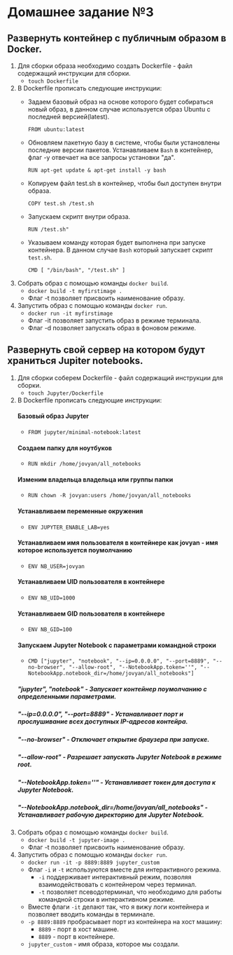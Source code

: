 # Домашнее задание №3
## Развернуть контейнер с публичным образом в Docker.
1. Для сборки образа необходимо создать Dockerfile - файл содержащий инструкции для сборки.
    - ```touch Dockerfile```
2. В Dockerfile прописать следующие инструкции:
    - Задаем базовый образ на основе которого будет собираться новый образ, в данном случае используется образ Ubuntu с последней версией(latest).
        
        ```FROM ubuntu:latest```
    - Обновляем пакетную базу в системе, чтобы были установлены последние версии пакетов. Устанавливаем ```Bash``` в контейнер, флаг -y отвечает на все запросы установки "да".
        
        ```RUN apt-get update & apt-get install -y bash```
    - Копируем файл test.sh в контейнер, чтобы был доступен внутри образа.
        
        ```COPY test.sh /test.sh```
    - Запускаем скрипт внутри образа.
        
        ```RUN /test.sh"```
    - Указываем команду которая будет выполнена при запуске контейнера. В данном случае ```Bash``` который запускает скрипт ```test.sh```.
        
        ```CMD [ "/bin/bash", "/test.sh" ]```
3. Собрать образ с помощью команды ```docker build```.
    - ```docker build -t myfirstimage .```
    - Флаг -t позволяет присвоить наименование образу.
4. Запустить образ с помощью команды ```docker run```.
    - ```docker run -it myfirstimage```
    - Флаг -it позволяет запустить образ в режиме терминала.
    - Флаг -d позволяет запускать образ в фоновом режиме.

## Развернуть свой сервер на котором будут храниться Jupiter notebooks. 
1. Для сборки соберем Dockerfile - файл содержащий инструкции для сборки.
    - ```touch Jupyter/Dockerfile```
2. В Dockerfile прописать следующие инструкции:
    #### Базовый образ Jupyter
    - ```FROM jupyter/minimal-notebook:latest```
    #### Создаем папку для ноутбуков
    - ```RUN mkdir /home/jovyan/all_notebooks```
    #### Изменим владельца владельца или группы папки
    - ```RUN chown -R jovyan:users /home/jovyan/all_notebooks```
    #### Устанавливаем переменные окружения 
    - ```ENV JUPYTER_ENABLE_LAB=yes```
    #### Устанавливаем имя пользователя в контейнере как jovyan - имя которое используется поумолчанию
    - ```ENV NB_USER=jovyan```
    #### Устанавливаем UID пользователя в контейнере
    - ```ENV NB_UID=1000```
    #### Устанавливаем GID пользователя в контейнере
    - ```ENV NB_GID=100```
    #### Запускаем Jupyter Notebook с параметрами командной строки
    - ```CMD ["jupyter", "notebook", "--ip=0.0.0.0", "--port=8889", "--no-browser", "--allow-root", "--NotebookApp.token=''", "--NotebookApp.notebook_dir=/home/jovyan/all_notebooks"]```
    ##### "jupyter", "notebook" - Запускает контейнер поумолчанию с определенными параметрами.
    ##### "--ip=0.0.0.0", "--port=8889" - Устанавливает порт и прослушивание всех доступных IP-адресов контейра.
    ##### "--no-browser" - Отключает открытие браузера при запуске.
    ##### "--allow-root" - Разрешает запускать Jupyter Notebook в режиме root.
    ##### "--NotebookApp.token=''" - Устанавливает токен для доступа к Jupyter Notebook.
    ##### "--NotebookApp.notebook_dir=/home/jovyan/all_notebooks" - Устанавливает рабочую директорию для Jupyter Notebook.
3. Собрать образ с помощью команды ```docker build```.
    - ```docker build -t jupyter-image .```
    - Флаг -t позволяет присвоить наименование образу.
4. Запустить образ с помощью команды ```docker run```.
    -   ```docker run -it -p 8889:8889 jupyter_custom```
    - Флаг ```-i``` и ```-t``` используются вместе для интерактивного режима.
        - ```-i``` поддерживает интерактивный режим, позволяя взаимодействовать с контейнером через терминал.
        - ```-t``` позволяет псеводотерминал, что необходимо для работы командной строки в интерактивном режиме.
    - Вместе флаги ```-it``` делают так, что я вижу логи контейнера и позволяет вводить команды в терминале.
    - ```-p 8889:8889``` пробрасывает порт из контейнера на хост машину:
        - ```8889``` - порт в хост машине. 
        - ```8889``` - порт в контейнере.
    - ```jupyter_custom``` - имя образа, которое мы создали.